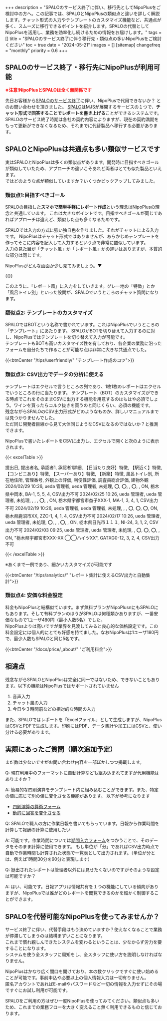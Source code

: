 +++
description = "SPALOのサービス終了に伴い、移行先としてNipoPlusをご検討中の方へ。この記事では、SPALOとNipoPlusの類似点と違いを詳しく解説します。チャット形式の入力やテンプレートのカスタマイズ機能など、共通点が多く、スムーズに移行できるポイントを紹介します。SPALOの代替としてNipoPlusを活用し、業務を効率化し続けるための情報をお届けします。"
tags = []
title = "SPALOのサービス終了に伴う移行先・類似点の多いNipoPlusをご検討ください"
toc = true
date = "2024-05-21"
images = []
[sitemap]
  changefreq = "monthly"
  priority = 0.6
+++

## SPALOのサービス終了・移行先にNipoPlusが利用可能

<div style="color:red;font-weight:bold">※注意!NipoPlusとSPALOは全く無関係です</div>
  
先日お客様から[SPALOのサービス終了](https://www.mjs.co.jp/news/news_2024/2024032900/)に伴い、NipoPlusで代用できないか？ とのお問い合わせを頂きました。
[SPALO](https://spalo.jp/)はMJSが展開するサービスの１つで、**チャット形式で回答することでレポートを書き上げる**ことができるシステムです。  
SPALOのサービス終了時期は各社の契約内容によりますが、現在の契約満期をもって更新ができなくなるため、それまでに代替製品へ移行する必要があります。  


## SPALOとNipoPlusは共通点も多い類似サービスです

実はSPALOとNipoPlusは多くの類似点があります。開発時に目指すべきゴールが類似していたため、アプローチの違いこそあれど両者はとても似た製品といえます。  
ではどのような点が類似していますか？いくつかピックアップしてみました。

### 類似点1:目指すべきゴール

SPALOの目指した**スマホで簡単手軽にレポート作成**という理念はNipoPlusの理念と共通しています。
これは大きなポイントです。目指すべきゴールが同じであればアプローチは違えど、類似した点も多くなるためです。  

SPALOでは入力の方式に強い独自色を作りました。それがチャットによる入力です。
NipoPlusはチャット形式ではありませんが、あらかじめテンプレートを作ってそこに内容を記入して入力するという点で非常に酷似しています。  
入力の見た目が「チャット風」か「レポート風」かの違いはありますが、本質的な部分は同じです。  


NipoPlusがどんな画面か少し見てみましょう。▼

{{<appscreen filename="write-report" msg="テンプレートに沿って 日報を書きます" title="テンプレートに沿って日報を書き上げる" fontsize="30px" alice="ok">}}

このように、「レポート風」に入力をしていきます。グレー地の「特徴」とか「風呂トイレ別」といった設問が、SPALOでいうところのチャット質問になります。


### 類似点2: テンプレートのカスタマイズ

SPALOではBOTという名称で書かれています。これはNipoPlusでいうところの「テンプレート」にあたります。
SPALOがBOTを切り替えて入力するのに対し、NipoPlusではテンプレートを切り替えて入力が可能です。  
テンプレートもBOTも高いカスタマイズ性を有しており、各企業の業務に沿ったフォームを自分たちで作ることが可能な点は非常に大きな共通点でした。

{{<btnCenter "/tips/userfriendly/" "テンプレート作成のコツ">}}


### 類似点3: CSV出力でデータの分析に使える

テンプレートはエクセルで言うところの列であり、1枚1枚のレポートはエクセルでいうところの行に当たります。
テンプレート（BOT）のカスタマイズができる時点でこれをそのままCSVに出力する機能を用意するのはもはや必須でしょう。ワインを買ったらコルク抜きを買うのと同じくらい、必須の機能です。  
残念ながらSPALOのCSV出力形式がどのようなものか、詳しいマニュアルまでは見つかりませんでした。  
ただ同じ開発者目線から見て大体同じようなCSVになるのではないか？と推測できます。  

NipoPlusで書いたレポートをCSVに出力し、エクセルで開くと次のように表示されます。


{{< excelTable >}}

提出日, 提出者名, 承認者1, 承認者1詳細, 【日当たり良好】特徴, 【駅近く】特徴, 【コンビニあり】特徴, 【スーパーあり】特徴, 【新築】特徴, 風呂トイレ別, 所在地住所, 管理番号, 外観上の評価, 利便性評価, 調査員総合評価, 建物外観
2024/02/29 10:26, ueda 管理者, ueda 管理者, 未処理, ⭕, ⭕, , ⭕, , ON, 栃木県中岡本, BA-1, 5, 5, 4, CSV出力不可
2024/02/25 10:26, ueda 管理者, ueda 管理者, 未処理,  ,  ,  , ⭕,  , ON, 栃木県宇都宮市益子XXX-1, MA-1, 3, 4, 1, CSV出力不可
2024/02/19 10:26, ueda 管理者, ueda 管理者, 未処理,  ,  , ⭕, ⭕, ⭕, ON, 栃木県鹿沼市XX, ZZC-1, 4, 1, 4, CSV出力不可
2024/02/17 10:26, ueda 管理者, ueda 管理者, 未処理, ⭕,  ,  , ⭕,  , ON, 栃木県日光市１１１, NI-24, 3, 1, 2, CSV出力不可
2024/02/03 09:25, ueda 管理者, ueda 管理者, 未処理,  , ⭕, ⭕, ⭕,  , ON, "栃木県宇都宮市XXX-XX ◯◯ハイツXX", GATXG0-12, 3, 2, 4, CSV出力不可

{{< /excelTable >}}

※あくまで一例であり、細かいカスタマイズが可能です

{{<btnCenter "/tips/analytics/" "レポート集計に使えるCSV出力と自動集計">}}


### 類似点4: 安価な料金設定

料金もNipoPlusと結構似ています。まず無料プランがNipoPlusnにもSPALOにもあります。そして有料プランのほうがSPALOは何種類かありますが、一番安価なもので1ユーザ480円（最小人数5名）でした。  
NipoPlusよりは高いですが業界を見渡してみると良心的な価格設定です。この料金設定には個人的にとても好感を持てました。なおNipoPlusは1ユーザ180円で、最少人数もSPALOと同じ5名です。



{{<btnCenter "/docs/price/_about/" "ご利用料金">}}

## 相違点

残念ながらSPALOとNipoPlusは完全に同一ではないため、できないこともあります。以下の機能はNipoPlusではサポートされていません

1. 音声入力
2. チャット風の入力
3. 今日や３時間前などの相対的な時間の入力

また、SPALOではレポートを「Excelファイル」として生成しますが、NipoPlusはCSVとPDFで生成します。印刷にはPDF、データ集計や加工にはCSVと、使い分ける必要があります。

## 実際にあったご質問（順次追加予定）

まだ数は少ないですがお問い合わせ内容を一部ぼかしつつ掲載します。

Q:
現在利用中のフォーマットに自動計算なども組み込まれてますが代用機能はありますか？

A:
簡易的な四則演算をテンプレート内に組み込むことができます。また、特定の値に応じて別の値に変化させる機能があります。
以下が参考になります

- [四則演算の算術フォーム](/docs/manual/initial-setting/template/digital/#calc)
- [動的に回答を変化させる](/docs/manual/initial-setting/template/selects/#dinamic_switch_select)

Q:
SPALOで職人の方に作業日報を書いてもらっています。日報から作業時間を計算して報酬の計算に使用したい

A:
可能です。作業時間については[期間入力フォーム](/docs/manual/initial-setting/template/datetimes/)をつかうことで、そのデータをそのまま計算に使用できます。
もし単位が「分」であればCSV出力時点で自動で作業時間も計算された状態で一覧表として出力されます。（単位が分とは、例えば1時間30分を90分と表現します）


Q:
挺出されたレポートは管理者以外には見せたくないのですがそのような設定は可能ですか？

A:
はい、可能です。日報アプリは情報共有を１つの機能にしている傾向がありますが、NipoPlusでは誰がどのレポートを閲覧できるのかを細かく制御することができます。  


## SPALOを代替可能なNipoPlusを使ってみませんか？

サービス終了に伴い、代替手段はもう決めていますか？使えなくなることで業務が停滞してしまうのは結構まずいことになります。  
これまで慣れ親しんできたシステムを変わるということは、少なからず労力を要することになります。  
システムを使う全スタッフに周知をし、全スタッフに使い方を説明しなければなりません。    


NipoPlusはかなり広く間口を開けており、本の数クリックですぐに使い始めることが可能です。事前申込や必要以上の個人情報入力は一切有りません。  
匿名アカウントであればE-mailやパスワードなど一切の情報を入力せずにその場ですぐにお試し利用が可能です。  

SPALOをご利用の方はぜひ一度NipoPlusを使ってみてください。類似点も多いため、これまでの業務フローを大きく変えること無く利用できるものと信じております。
